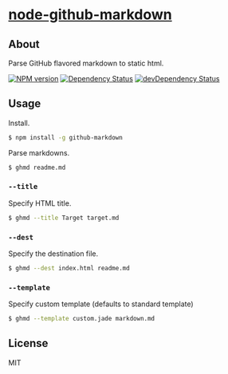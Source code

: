 # [node-github-markdown](https://npmjs.org/package/github-markdown)

## About

Parse GitHub flavored markdown to static html.

[![NPM version](https://badge.fury.io/js/github-markdown.svg)](http://badge.fury.io/js/github-markdown)
[![Dependency Status](https://david-dm.org/1000ch/node-github-markdown.svg)](https://david-dm.org/1000ch/node-github-markdown)
[![devDependency Status](https://david-dm.org/1000ch/node-github-markdown/dev-status.svg)](https://david-dm.org/1000ch/node-github-markdown#info=devDependencies)

## Usage

Install.

```sh
$ npm install -g github-markdown
```

Parse markdowns.

```sh
$ ghmd readme.md
```

### `--title`

Specify HTML title.

```sh
$ ghmd --title Target target.md
```

### `--dest`

Specify the destination file.

```sh
$ ghmd --dest index.html readme.md
```

### `--template`

Specify custom template (defaults to standard template)

```sh
$ ghmd --template custom.jade markdown.md
```

## License

MIT

